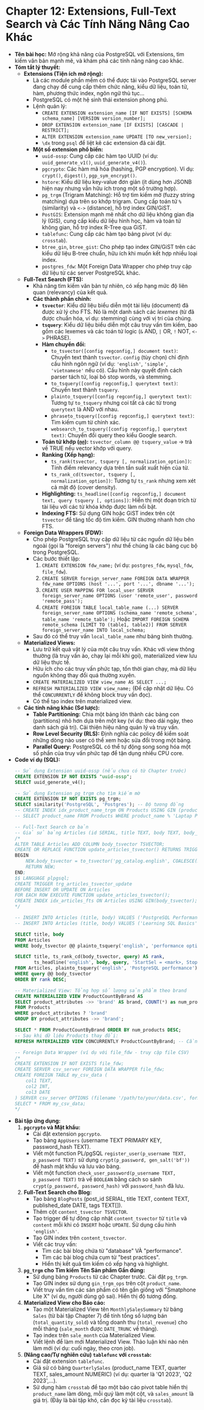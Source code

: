 # Chapter 12: Extensions, Full-Text Search và Các Tính Năng Nâng Cao Khác

* **Tên bài học:** Mở rộng khả năng của PostgreSQL với Extensions, tìm kiếm văn bản mạnh mẽ, và khám phá các tính năng nâng cao khác.
* **Tóm tắt lý thuyết:**
    * **Extensions (Tiện ích mở rộng):**
        * Là các module phần mềm có thể được tải vào PostgreSQL server đang chạy để cung cấp thêm chức năng, kiểu dữ liệu, toán tử, hàm, phương thức index, ngôn ngữ thủ tục...
        * PostgreSQL có một hệ sinh thái extension phong phú.
        * Lệnh quản lý:
            * `CREATE EXTENSION extension_name [IF NOT EXISTS] [SCHEMA schema_name] [VERSION version_number];`
            * `DROP EXTENSION extension_name [IF EXISTS] [CASCADE | RESTRICT];`
            * `ALTER EXTENSION extension_name UPDATE [TO new_version];`
            * `\dx` trong `psql` để liệt kê các extension đã cài đặt.
        * **Một số extension phổ biến:**
            * `uuid-ossp`: Cung cấp các hàm tạo UUID (ví dụ: `uuid_generate_v1()`, `uuid_generate_v4()`).
            * `pgcrypto`: Các hàm mã hóa (hashing, PGP encryption). Ví dụ: `crypt()`, `digest()`, `pgp_sym_encrypt()`.
            * `hstore`: Kiểu dữ liệu key-value đơn giản (ít dùng hơn JSONB hiện nay nhưng vẫn hữu ích trong một số trường hợp).
            * `pg_trgm` (Trigram Matching): Hỗ trợ tìm kiếm mờ (fuzzy string matching) dựa trên so khớp trigram. Cung cấp toán tử `%` (similarity) và `<->` (distance), hỗ trợ index GIN/GiST.
            * `PostGIS`: Extension mạnh mẽ nhất cho dữ liệu không gian địa lý (GIS), cung cấp kiểu dữ liệu hình học, hàm và toán tử không gian, hỗ trợ index R-Tree qua GiST.
            * `tablefunc`: Cung cấp các hàm tạo bảng pivot (ví dụ: `crosstab`).
            * `btree_gin`, `btree_gist`: Cho phép tạo index GIN/GiST trên các kiểu dữ liệu B-tree chuẩn, hữu ích khi muốn kết hợp nhiều loại index.
            * `postgres_fdw`: Một Foreign Data Wrapper cho phép truy cập dữ liệu từ các server PostgreSQL khác.
    * **Full-Text Search (FTS):**
        * Khả năng tìm kiếm văn bản tự nhiên, có xếp hạng mức độ liên quan (relevancy) của kết quả.
        * **Các thành phần chính:**
            * **`tsvector`**: Kiểu dữ liệu biểu diễn một tài liệu (document) đã được xử lý cho FTS. Nó là một danh sách các *lexemes* (từ đã được chuẩn hóa, ví dụ: stemming) cùng với vị trí của chúng.
            * **`tsquery`**: Kiểu dữ liệu biểu diễn một câu truy vấn tìm kiếm, bao gồm các lexemes và các toán tử logic (`&` AND, `|` OR, `!` NOT, `<->` PHRASE).
            * **Hàm chuyển đổi:**
                * `to_tsvector([config regconfig,] document text)`: Chuyển text thành `tsvector`. `config` (tùy chọn) chỉ định cấu hình ngôn ngữ (ví dụ: `'english'`, `'simple'`, `'vietnamese'` nếu có). Cấu hình này quyết định cách parser tách từ, loại bỏ stop words, và stemming.
                * `to_tsquery([config regconfig,] querytext text)`: Chuyển text thành `tsquery`.
                * `plainto_tsquery([config regconfig,] querytext text)`: Tương tự `to_tsquery` nhưng coi tất cả các từ trong `querytext` là AND với nhau.
                * `phraseto_tsquery([config regconfig,] querytext text)`: Tìm kiếm cụm từ chính xác.
                * `websearch_to_tsquery([config regconfig,] querytext text)`: Chuyển đổi query theo kiểu Google search.
            * **Toán tử khớp (`@@`):** `tsvector_column @@ tsquery_value` -> trả về TRUE nếu vector khớp với query.
            * **Ranking (Xếp hạng):**
                * `ts_rank(tsvector, tsquery [, normalization_option])`: Tính điểm relevancy dựa trên tần suất xuất hiện của từ.
                * `ts_rank_cd(tsvector, tsquery [, normalization_option])`: Tương tự `ts_rank` nhưng xem xét cả mật độ (cover density).
            * **Highlighting:** `ts_headline([config regconfig,] document text, query tsquery [, options])`: Hiển thị một đoạn trích từ tài liệu với các từ khóa khớp được làm nổi bật.
            * **Indexing FTS:** Sử dụng GIN hoặc GiST index trên cột `tsvector` để tăng tốc độ tìm kiếm. GIN thường nhanh hơn cho FTS.
    * **Foreign Data Wrappers (FDW):**
        * Cho phép PostgreSQL truy cập dữ liệu từ các nguồn dữ liệu bên ngoài (gọi là "foreign servers") như thể chúng là các bảng cục bộ trong PostgreSQL.
        * Các bước thiết lập:
            1.  `CREATE EXTENSION fdw_name;` (ví dụ: `postgres_fdw`, `mysql_fdw`, `file_fdw`).
            2.  `CREATE SERVER foreign_server_name FOREIGN DATA WRAPPER fdw_name OPTIONS (host '...', port '...', dbname '...');`
            3.  `CREATE USER MAPPING FOR local_user SERVER foreign_server_name OPTIONS (user 'remote_user', password 'remote_pass');`
            4.  `CREATE FOREIGN TABLE local_table_name (...) SERVER foreign_server_name OPTIONS (schema_name 'remote_schema', table_name 'remote_table');`
            Hoặc `IMPORT FOREIGN SCHEMA remote_schema [LIMIT TO (table1, table2)] FROM SERVER foreign_server_name INTO local_schema;`
        * Sau đó có thể truy vấn `local_table_name` như bảng bình thường.
    * **Materialized Views:**
        * Lưu trữ kết quả vật lý của một câu truy vấn. Khác với view thông thường (là truy vấn ảo, chạy lại mỗi khi gọi), materialized view lưu dữ liệu thực tế.
        * Hữu ích cho các truy vấn phức tạp, tốn thời gian chạy, mà dữ liệu nguồn không thay đổi quá thường xuyên.
        * `CREATE MATERIALIZED VIEW view_name AS SELECT ...;`
        * `REFRESH MATERIALIZED VIEW view_name;` (Để cập nhật dữ liệu. Có thể `CONCURRENTLY` để không block truy vấn đọc).
        * Có thể tạo index trên materialized view.
    * **Các tính năng khác (Sơ lược):**
        * **Table Partitioning:** Chia một bảng lớn thành các bảng con (partitions) nhỏ hơn dựa trên một key (ví dụ: theo dải ngày, theo danh sách giá trị). Cải thiện hiệu năng quản lý và truy vấn.
        * **Row Level Security (RLS):** Định nghĩa các policy để kiểm soát những dòng nào user có thể xem hoặc sửa đổi trong một bảng.
        * **Parallel Query:** PostgreSQL có thể tự động song song hóa một số phần của truy vấn phức tạp để tận dụng nhiều CPU core.
* **Code ví dụ (SQL):**
    ```sql
    -- Sử dụng Extension uuid-ossp (nếu chưa có từ Chapter trước)
    CREATE EXTENSION IF NOT EXISTS "uuid-ossp";
    SELECT uuid_generate_v4();

    -- Sử dụng Extension pg_trgm cho tìm kiếm mờ
    CREATE EXTENSION IF NOT EXISTS pg_trgm;
    SELECT similarity('PostgreSQL', 'Postgres'); -- Độ tương đồng
    -- CREATE INDEX idx_product_name_trgm ON Products USING GIN (product_name gin_trgm_ops);
    -- SELECT product_name FROM Products WHERE product_name % 'Laptap Pro'; -- Tìm kiếm mờ

    -- Full-Text Search cơ bản
    -- Giả sử bảng Articles (id SERIAL, title TEXT, body TEXT, body_tsvector TSVECTOR)
    /*
    ALTER TABLE Articles ADD COLUMN body_tsvector TSVECTOR;
    CREATE OR REPLACE FUNCTION update_articles_tsvector() RETURNS TRIGGER AS $$
    BEGIN
        NEW.body_tsvector = to_tsvector('pg_catalog.english', COALESCE(NEW.title, '') || ' ' || COALESCE(NEW.body, ''));
        RETURN NEW;
    END;
    $$ LANGUAGE plpgsql;
    CREATE TRIGGER trg_articles_tsvector_update
    BEFORE INSERT OR UPDATE ON Articles
    FOR EACH ROW EXECUTE FUNCTION update_articles_tsvector();
    CREATE INDEX idx_articles_fts ON Articles USING GIN(body_tsvector);
    */

    -- INSERT INTO Articles (title, body) VALUES ('PostgreSQL Performance Tips', 'Indexing and query optimization are key for PostgreSQL performance.');
    -- INSERT INTO Articles (title, body) VALUES ('Learning SQL Basics', 'SQL is a powerful language for databases.');

    SELECT title, body
    FROM Articles
    WHERE body_tsvector @@ plainto_tsquery('english', 'performance optimization');

    SELECT title, ts_rank_cd(body_tsvector, query) AS rank,
           ts_headline('english', body, query, 'StartSel = <mark>, StopSel = </mark>') AS highlighted_body
    FROM Articles, plainto_tsquery('english', 'PostgreSQL performance') query
    WHERE query @@ body_tsvector
    ORDER BY rank DESC;

    -- Materialized View: Tổng hợp số lượng sản phẩm theo brand
    CREATE MATERIALIZED VIEW ProductCountByBrand AS
    SELECT product_attributes ->> 'brand' AS brand, COUNT(*) as num_products
    FROM Products
    WHERE product_attributes ? 'brand'
    GROUP BY product_attributes ->> 'brand';

    SELECT * FROM ProductCountByBrand ORDER BY num_products DESC;
    -- Sau khi dữ liệu Products thay đổi:
    REFRESH MATERIALIZED VIEW CONCURRENTLY ProductCountByBrand; -- Cần UNIQUE index trên MV để chạy CONCURRENTLY

    -- Foreign Data Wrapper (ví dụ với file_fdw - truy cập file CSV)
    /*
    CREATE EXTENSION IF NOT EXISTS file_fdw;
    CREATE SERVER csv_server FOREIGN DATA WRAPPER file_fdw;
    CREATE FOREIGN TABLE my_csv_data (
        col1 TEXT,
        col2 INT,
        col3 DATE
    ) SERVER csv_server OPTIONS (filename '/path/to/your/data.csv', format 'csv', header 'true');
    SELECT * FROM my_csv_data;
    */
    ```
* **Bài tập ứng dụng:**
    1.  **`pgcrypto` và Mật khẩu:**
        * Cài đặt extension `pgcrypto`.
        * Tạo bảng `AppUsers` (username TEXT PRIMARY KEY, password_hash TEXT).
        * Viết một function PL/pgSQL `register_user(p_username TEXT, p_password TEXT)` sử dụng `crypt(p_password, gen_salt('bf'))` để hash mật khẩu và lưu vào bảng.
        * Viết một function `check_user_password(p_username TEXT, p_password TEXT)` trả về `BOOLEAN` bằng cách so sánh `crypt(p_password, password_hash)` với `password_hash` đã lưu.
    2.  **Full-Text Search cho Blog:**
        * Tạo bảng `BlogPosts` (post_id SERIAL, title TEXT, content TEXT, published_date DATE, tags TEXT[]).
        * Thêm cột `content_tsvector TSVECTOR`.
        * Tạo trigger để tự động cập nhật `content_tsvector` từ `title` và `content` mỗi khi có `INSERT` hoặc `UPDATE`. Sử dụng cấu hình `'english'`.
        * Tạo GIN index trên `content_tsvector`.
        * Viết các truy vấn:
            * Tìm các bài blog chứa từ "database" VÀ "performance".
            * Tìm các bài blog chứa cụm từ "best practices".
            * Hiển thị kết quả tìm kiếm có xếp hạng và highlight.
    3.  **`pg_trgm` cho Tìm kiếm Tên Sản phẩm Gần đúng:**
        * Sử dụng bảng `Products` từ các Chapter trước. Cài đặt `pg_trgm`.
        * Tạo GIN index sử dụng `gin_trgm_ops` trên cột `product_name`.
        * Viết truy vấn tìm các sản phẩm có tên gần giống với "Smatphone Lite X" (ví dụ, người dùng gõ sai). Hiển thị độ tương đồng.
    4.  **Materialized View cho Báo cáo:**
        * Tạo một Materialized View tên `MonthlySalesSummary` từ bảng `Sales` (từ bài tập Chapter 7) để tính tổng số lượng bán (`total_quantity_sold`) và tổng doanh thu (`total_revenue`) cho mỗi tháng (`sale_month` được `DATE_TRUNC` về tháng).
        * Tạo index trên `sale_month` của Materialized View.
        * Viết lệnh để làm mới Materialized View. Thảo luận khi nào nên làm mới (ví dụ: cuối ngày, theo cron job).
    5.  **(Nâng cao/Tự nghiên cứu) `tablefunc` với `crosstab`:**
        * Cài đặt extension `tablefunc`.
        * Giả sử có bảng `QuarterlySales` (product_name TEXT, quarter TEXT, sales_amount NUMERIC) (ví dụ: quarter là 'Q1 2023', 'Q2 2023',...).
        * Sử dụng hàm `crosstab` để tạo một báo cáo pivot table hiển thị `product_name` làm dòng, mỗi quý làm một cột, và `sales_amount` là giá trị. (Đây là bài tập khó, cần đọc kỹ tài liệu `crosstab`).
